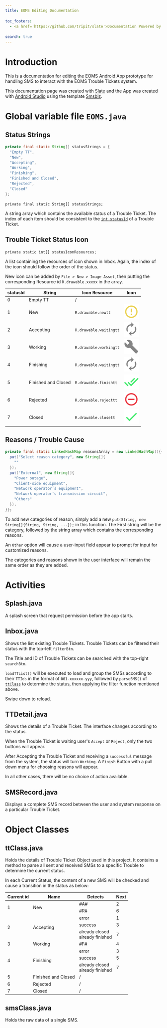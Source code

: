 ```yaml
---
title: EOMS Editing Documentation

toc_footers:
  - <a href='https://github.com/tripit/slate'>Documentation Powered by Slate</a>

search: true
---
```


# Introduction
This is a documentation for editing the EOMS Android App prototype for handling SMS to interact with the EOMS Trouble Tickets system.

This documentation page was created with [Slate](https://github.com/tripit/slate) and the App was created with [Android Studio](https://developer.android.com/studio/index.html) using the template [Smsbiz](https://github.com/IOException722/SmsBiz).

# Global variable file `EOMS.java`

## Status Strings
```java
private final static String[] statusStrings = {
  "Empty TT",
  "New",
  "Accepting",
  "Working",
  "Finishing",
  "Finished and Closed",
  "Rejected",
  "Closed"
};
```

`private final static String[] statusStrings;`

A string array which contains the available status of a Trouble Ticket. The index of each item should be consistent to the [`int statusId`](#ttClass) of a Trouble Ticket.


## Trouble Ticket Status Icon
`private static int[] statusIconResources;`

A list containing the resources of icon shown in Inbox. Again, the index of the icon should follow the order of the status.

New icon can be added by `File > New > Image Asset`, then putting the corresponding Resource id `R.drawable.xxxxx` in the array.

statusId | String | Icon Resource | Icon
---------|--------|------ |-----
0|Empty TT| /|
1|New|`R.drawable.newtt`|<img src="./images/newtt.png" />
2|Accepting|`R.drawable.waitingtt`|<img src="./images/waitingtt.png" />
3|Working|`R.drawable.workingtt`|<img src="./images/workingtt.png" />
4|Finishing|`R.drawable.waitingtt`|<img src="./images/waitingtt.png" />
5|Finished and Closed|`R.drawable.finishtt`|<img src="./images/finishtt.png" />
6|Rejected|`R.drawable.rejecttt`|<img src="./images/rejecttt.png" />
7|Closed|`R.drawable.closett`|<img src="./images/closett.png" />


## Reasons / Trouble Cause
```java
private final static LinkedHashMap reasonsArray = new LinkedHashMap(){{
  put("Select reason category", new String[]{
    ""
  });
  put("External", new String[]{
    "Power outage",
    "Client-side equipment",
    "Network operator’s equipment",
    "Network operator’s transmission circuit",
    "Others"
  });
}};
```

To add new categories of reason, simply add a new `put(String, new String[]{String, String, ...});` in this function. The First string will be the category, followed by the string array which contains the corresponding reasons.

An `Other` option will cause a user-input field appear to prompt for input for customized reasons.

The categories and reasons shown in the user interface will remain the same order as they are added.

# Activities

## Splash.java
A splash screen that request permission before the app starts.

## Inbox.java
Shows the list existing Trouble Tickets. Trouble Tickets can be filtered their status with the top-left `filterBtn`.

The Title and ID of Trouble Tickets can be searched with the top-right `searchBtn`.

`loadTTList()` will be executed to load and group the SMSs according to their `TTIds` in the format of `001-xxxxxx-yyy`, followed by `parseSMS()` of [`ttClass`](#ttclass) to determine the status, then applying the filter function mentioned above.

Swipe down to reload.

## TTDetail.java
Shows the details of a Trouble Ticket. The interface changes according to the status.

When the Trouble Ticket is waiting user's `Accept` or `Reject`, only the two buttons will appear.

After Accepting the Trouble Ticket and receiving a `successful` message from the system, the status will turn `Working`. A `Finish` Button with a pull down menu for choosing reasons will appear.

In all other cases, there will be no choice of action available.
## SMSRecord.java
Displays a complete SMS record between the user and system response on a particular Trouble Ticket.

# Object Classes
## ttClass.java
Holds the details of Trouble Ticket Object used in this project. It contains a method to parse all sent and received SMSs to a specific Trouble to determine the current status.

In each Current Status, the content of a new SMS will be checked and cause a transition in the status as below:

<table>
  <thead>
    <th>Current id</th>
    <th>Name</th>
    <th>Detects</th>
    <th>Next</th>
  </thead>
  <tr>
    <td rowspan="2">1</td>
    <td rowspan="2">New</td>
    <td>#A#</td>
    <td>2</td>
  </tr>
  <tr>
    <td>#R#</td>
    <td>6</td>
  </tr>
  <tr>
    <td rowspan="3">2</td>
    <td rowspan="3">Accepting</td>
    <td>error</td>
    <td>1</td>
  </tr>
  <tr>
    <td>success</td>
    <td>3</td>
  </tr>
  <tr>
    <td>already closed<br>already finished</td>
    <td>7</td>
  </tr>
  <tr>
    <td>3</td>
    <td>Working</td>
    <td>#F#</td>
    <td>4</td>
  </tr>
  <tr>
    <td rowspan="3">4</td>
    <td rowspan="3">Finishing</td>
    <td>error</td>
    <td>3</td>
  </tr>
  <tr>
    <td>success</td>
    <td>5</td>
  </tr>
  <tr>
    <td>already closed<br>already finished</td>
    <td>7</td>
  </tr>
  <tr>
    <td>5</td>
    <td>Finished and Closed</td>
    <td>/</td>
    <td></td>
  </tr>
  <tr>
    <td>6</td>
    <td>Rejected</td>
    <td>/</td>
    <td></td>
  </tr>
  <tr>
    <td>7</td>
    <td>Closed</td> 
    <td>/</td>
    <td></td>
  </tr>
</table>

## smsClass.java
Holds the raw data of a single SMS.
